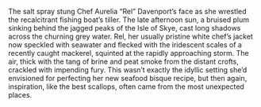 The salt spray stung Chef Aurelia “Rel” Davenport’s face as she wrestled the recalcitrant fishing boat’s tiller.  The late afternoon sun, a bruised plum sinking behind the jagged peaks of the Isle of Skye, cast long shadows across the churning grey water.  Rel, her usually pristine white chef’s jacket now speckled with seawater and flecked with the iridescent scales of a recently caught mackerel, squinted at the rapidly approaching storm.  The air, thick with the tang of brine and peat smoke from the distant crofts, crackled with impending fury.  This wasn’t exactly the idyllic setting she’d envisioned for perfecting her new seafood bisque recipe, but then again,  inspiration, like the best scallops, often came from the most unexpected places.
